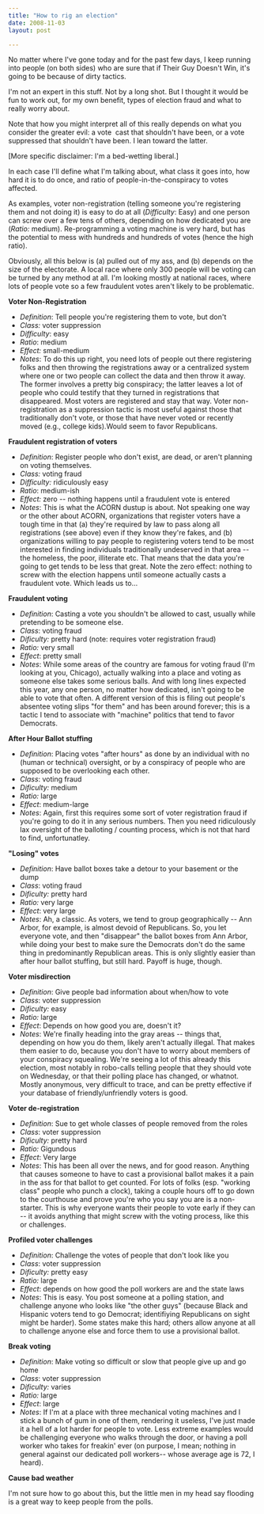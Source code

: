 ```yaml
---
title: "How to rig an election"
date: 2008-11-03
layout: post

---
```


No matter where I've gone today and for the past few days, I keep running into people (on both sides) who are sure that if Their Guy Doesn't Win, it's going to be because of dirty tactics.

I'm not an expert in this stuff. Not by a long shot. But I thought it would be fun to work out, for my own benefit, types of election fraud and what to really worry about.

Note that how you might interpret all of this really depends on what you consider the greater evil: a vote  cast that shouldn't have been, or a vote suppressed that shouldn't have been. I lean toward the latter.

[More specific disclaimer: I'm a bed-wetting liberal.]

In each case I'll define what I'm talking about, what class it goes into, how hard it is to do once, and ratio of people-in-the-conspiracy to votes affected.

As examples, voter non-registration (telling someone you're registering them and not doing it) is easy to do at all (<em>Difficulty</em>: Easy) and one person can screw over a few tens of others, depending on how dedicated you are (<em>Ratio: </em>medium). Re-programming a voting machine is very hard, but has the potential to mess with hundreds and hundreds of votes (hence the high ratio).

Obviously, all this below is (a) pulled out of my ass, and (b) depends on the size of the electorate. A local race where only 300 people will be voting can be turned by any method at all. I'm looking mostly at national races, where lots of people vote so a few fraudulent votes aren't likely to be problematic.

<strong>Voter Non-Registration </strong>
<ul>
	<li><em>Definition</em>: Tell people you're registering them to vote, but don't</li>
	<li><em>Class: </em>voter suppression</li>
	<li><em>Difficulty</em>: easy</li>
	<li><em>Ratio</em>: medium</li>
	<li><em>Effect: </em>small-medium</li>
	<li><em>Notes</em>: To do this up right, you need lots of people out there registering folks and then throwing the registrations away or a centralized system where one or two people can collect the data and then throw it away. The former involves a pretty big conspiracy; the latter leaves a lot of people who could testify that they turned in registrations that disappeared. Most voters are registered and stay that way. Voter non-registration as a suppression tactic is most useful against those that traditionally don't vote, or those that have never voted or recently moved (e.g., college kids).Would seem to favor Republicans.</li>
</ul>
<strong>Fraudulent registration of voters</strong>
<ul>
	<li><em>Definition</em>: Register people who don't exist, are dead, or aren't planning on voting themselves.</li>
	<li><em>Class:</em> voting fraud</li>
	<li><em>Difficulty:</em> ridiculously easy</li>
	<li><em>Ratio</em>: medium-ish</li>
	<li><em>Effect:</em> zero -- nothing happens until a fraudulent vote is entered</li>
	<li><em>Notes</em>: This is what the ACORN dustup is about. Not speaking one way or the other about ACORN, organizations that register voters have a tough time in that (a) they're required by law to pass along all registrations (see above) even if they know they're fakes, and (b) organizations willing to pay people to registering voters tend to be most interested in finding individuals traditionally undeserved in that area -- the homeless, the poor, illiterate etc. That means that the data you're going to get tends to be less that great. Note the zero effect: nothing to screw with the election happens until someone actually casts a fraudulent vote. Which leads us to...</li>
</ul>
<strong>Fraudulent voting</strong>
<ul>
	<li><em>Definition</em>: Casting a vote you shouldn't be allowed to cast, usually while pretending to be someone else.</li>
	<li><em>Class</em>: voting fraud</li>
	<li><em>Dificulty: </em>pretty hard (note: requires voter registration fraud)</li>
	<li><em>Ratio:</em> very small</li>
	<li><em>Effect</em>: pretty small</li>
	<li><em>Notes</em>: While some areas of the country are famous for voting fraud (I'm looking at you, Chicago), actually walking into a place and voting as someone else takes some serious balls. And with long lines expected this year, any one person, no matter how dedicated, isn't going to be able to vote that often. A different version of this is filing out people's absentee voting slips "for them" and has been around forever; this is a tactic I tend to associate with "machine" politics that tend to favor Democrats.</li>
</ul>
<strong>After Hour Ballot stuffing</strong>
<ul>
	<li><em>Definition</em>: Placing votes "after hours" as done by an individual with no (human or technical) oversight, or by a conspiracy of people who are supposed to be overlooking each other.</li>
	<li><em>Class</em>: voting fraud</li>
	<li><em>Dificulty: </em>medium</li>
	<li><em>Ratio:</em> large</li>
	<li><em>Effect</em>: medium-large</li>
	<li><em>Notes</em>: Again, first this requires some sort of voter registration fraud if you're going to do it in any serious numbers. Then you need ridiculously lax oversight of the balloting / counting process, which is not that hard to find, unfortunatley.</li>
</ul>
<strong>"Losing" votes</strong>
<ul>
	<li><em>Definition</em>: Have ballot boxes take a detour to your basement or the dump</li>
	<li><em>Class</em>: voting fraud</li>
	<li><em>Dificulty: </em>pretty hard</li>
	<li><em>Ratio:</em> very large</li>
	<li><em>Effect</em>: very large</li>
	<li><em>Notes</em>: Ah, a classic. As voters, we tend to group geographically -- Ann Arbor, for example, is almost devoid of Republicans. So, you let everyone vote, and then "disappear" the ballot boxes from Ann Arbor, while doing your best to make sure the Democrats don't do the same thing in predominantly Republican areas. This is only slightly easier than after hour ballot stuffing, but still hard. Payoff is huge, though.</li>
</ul>
<strong>Voter misdirection</strong>
<ul>
	<li><em>Definition</em>: Give people bad information about when/how to vote</li>
	<li><em>Class</em>: voter suppression</li>
	<li><em>Dificulty: </em>easy</li>
	<li><em>Ratio:</em> large</li>
	<li><em>Effect</em>: Depends on how good you are, doesn't it?</li>
	<li><em>Notes</em>: We're finally heading into the gray areas -- things that, depending on how you do them, likely aren't actually illegal. That makes them easier to do, because you don't have to worry about members of your conspiracy squealing. We're seeing a lot of this already this election, most notably in robo-calls telling people that they should vote on Wednesday, or that their polling place has changed, or whatnot. Mostly anonymous, very difficult to trace, and can be pretty effective if your database of friendly/unfriendly voters is good.</li>
</ul>
<strong>Voter de-registration</strong>
<ul>
	<li><em>Definition</em>: Sue to get whole classes of people removed from the roles</li>
	<li><em>Class</em>: voter suppression</li>
	<li><em>Dificulty: </em>pretty hard</li>
	<li><em>Ratio:</em> Gigundous</li>
	<li><em>Effect</em>: Very large</li>
	<li><em>Notes</em>: This has been all over the news, and for good reason. Anything that causes someone to have to cast a provisional ballot makes it a pain in the ass for that ballot to get counted. For lots of folks (esp. "working class" people who punch a clock), taking a couple hours off to go down to the courthouse and prove you're who you say you are is a non-starter. This is why everyone wants their people to vote early if they can -- it avoids anything that might screw with the voting process, like this or challenges.</li>
</ul>
<strong>Profiled voter challenges</strong>
<ul>
	<li><em>Definition</em>: Challenge the votes of people that don't look like you</li>
	<li><em>Class</em>: voter suppression</li>
	<li><em>Dificulty: </em>pretty easy</li>
	<li><em>Ratio:</em> large</li>
	<li><em>Effect</em>: depends on how good the poll workers are and the state laws</li>
	<li><em>Notes</em>: This is easy. You post someone at a polling station, and challenge anyone who looks like "the other guys" (because Black and Hispanic voters tend to go Democrat; identifiying Republicans on sight might be harder). Some states make this hard; others allow anyone at all to challenge anyone else and force them to use a provisional ballot.</li>
</ul>
<strong>Break voting</strong>
<ul>
	<li><em>Definition</em>: Make voting so difficult or slow that people give up and go home</li>
	<li><em>Class</em>: voter suppression</li>
	<li><em>Dificulty: </em>varies</li>
	<li><em>Ratio:</em> large</li>
	<li><em>Effect</em>: large</li>
	<li><em>Notes</em>: If I'm at a place with three mechanical voting machines and I stick a bunch of gum in one of them, rendering it useless, I've just made it a hell of a lot harder for people to vote. Less extreme examples would be challenging everyone who walks through the door, or having a poll worker who takes for freakin' ever (on purpose, I mean; nothing in general against our dedicated poll workers-- whose average age is 72, I heard).</li>
</ul>
<strong>Cause bad weather</strong>

I'm not sure how to go about this, but the little men in my head say flooding is a great way to keep people from the polls.
